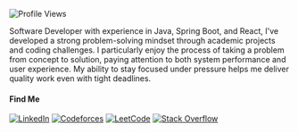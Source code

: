 ![Profile Views](https://komarev.com/ghpvc/?username=atikurajib&color=blue)

Software Developer with experience in Java, Spring Boot, and React, I've developed a strong problem-solving mindset through academic projects and coding challenges. I particularly enjoy the process of taking a problem from concept to solution, paying attention to both system performance and user experience. My ability to stay focused under pressure helps me deliver quality work even with tight deadlines.

#### Find Me
[![LinkedIn](https://img.shields.io/badge/LinkedIn-Connect-blue?style=flat&logo=linkedin)](https://www.linkedin.com/in/atikurajib) [![Codeforces](https://img.shields.io/badge/Codeforces-Profile-blue?style=flat&logo=codeforces)](https://codeforces.com/profile/atikurrajib) [![LeetCode](https://img.shields.io/badge/LeetCode-Profile-blue?style=flat&logo=leetcode)](https://leetcode.com/atikurajib) [![Stack Overflow](https://img.shields.io/badge/Stack%20Overflow-Profile-blue?style=flat&logo=stackoverflow)](https://stackoverflow.com/users/23569473/atikurajib) 
